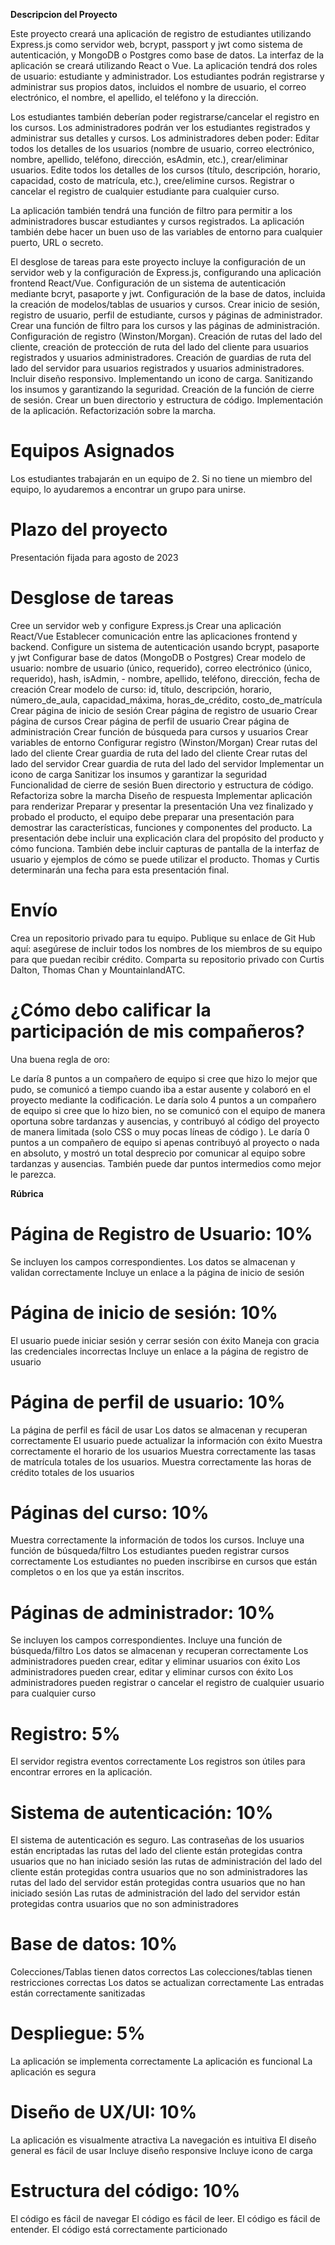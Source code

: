 **Descripcion del Proyecto**

Este proyecto creará una aplicación de registro de estudiantes utilizando Express.js como servidor web, bcrypt, passport y jwt como sistema de autenticación, y MongoDB o Postgres como base de datos. La interfaz de la aplicación se creará utilizando React o Vue. La aplicación tendrá dos roles de usuario: estudiante y administrador. Los estudiantes podrán registrarse y administrar sus propios datos, incluidos el nombre de usuario, el correo electrónico, el nombre, el apellido, el teléfono y la dirección.

Los estudiantes también deberían poder registrarse/cancelar el registro en los cursos. Los administradores podrán ver los estudiantes registrados y administrar sus detalles y cursos. Los administradores deben poder: Editar todos los detalles de los usuarios (nombre de usuario, correo electrónico, nombre, apellido, teléfono, dirección, esAdmin, etc.), crear/eliminar usuarios. Edite todos los detalles de los cursos (título, descripción, horario, capacidad, costo de matrícula, etc.), cree/elimine cursos. Registrar o cancelar el registro de cualquier estudiante para cualquier curso.

La aplicación también tendrá una función de filtro para permitir a los administradores buscar estudiantes y cursos registrados. La aplicación también debe hacer un buen uso de las variables de entorno para cualquier puerto, URL o secreto.

El desglose de tareas para este proyecto incluye la configuración de un servidor web y la configuración de Express.js, configurando una aplicación frontend React/Vue. Configuración de un sistema de autenticación mediante bcryt, pasaporte y jwt. Configuración de la base de datos, incluida la creación de modelos/tablas de usuarios y cursos. Crear inicio de sesión, registro de usuario, perfil de estudiante, cursos y páginas de administrador. Crear una función de filtro para los cursos y las páginas de administración. Configuración de registro (Winston/Morgan). Creación de rutas del lado del cliente, creación de protección de ruta del lado del cliente para usuarios registrados y usuarios administradores. Creación de guardias de ruta del lado del servidor para usuarios registrados y usuarios administradores. Incluir diseño responsivo. Implementando un icono de carga. Sanitizando los insumos y garantizando la seguridad. Creación de la función de cierre de sesión. Crear un buen directorio y estructura de código. Implementación de la aplicación. Refactorización sobre la marcha.


# Equipos Asignados
Los estudiantes trabajarán en un equipo de 2. Si no tiene un miembro del equipo, lo ayudaremos a encontrar un grupo para unirse.

# Plazo del proyecto
Presentación fijada para agosto de 2023

# Desglose de tareas
Cree un servidor web y configure Express.js
Crear una aplicación React/Vue
Establecer comunicación entre las aplicaciones frontend y backend.
Configure un sistema de autenticación usando bcrypt, pasaporte y jwt
Configurar base de datos (MongoDB o Postgres)
Crear modelo de usuario: nombre de usuario (único, requerido), correo electrónico (único, requerido), hash, isAdmin, - nombre, apellido, teléfono, dirección, fecha de creación
Crear modelo de curso: id, título, descripción, horario, número_de_aula, capacidad_máxima, horas_de_crédito, costo_de_matrícula
Crear página de inicio de sesión
Crear página de registro de usuario
Crear página de cursos
Crear página de perfil de usuario
Crear página de administración
Crear función de búsqueda para cursos y usuarios
Crear variables de entorno
Configurar registro (Winston/Morgan)
Crear rutas del lado del cliente
Crear guardia de ruta del lado del cliente
Crear rutas del lado del servidor
Crear guardia de ruta del lado del servidor
Implementar un icono de carga
Sanitizar los insumos y garantizar la seguridad
Funcionalidad de cierre de sesión
Buen directorio y estructura de código.
Refactoriza sobre la marcha
Diseño de respuesta
Implementar aplicación para renderizar
Preparar y presentar la presentación
Una vez finalizado y probado el producto, el equipo debe preparar una presentación para demostrar las características, funciones y componentes del producto. La presentación debe incluir una explicación clara del propósito del producto y cómo funciona. También debe incluir capturas de pantalla de la interfaz de usuario y ejemplos de cómo se puede utilizar el producto. Thomas y Curtis determinarán una fecha para esta presentación final.

# Envío
Crea un repositorio privado para tu equipo.
Publique su enlace de Git Hub aquí: asegúrese de incluir todos los nombres de los miembros de su equipo para que puedan recibir crédito.
Comparta su repositorio privado con Curtis Dalton, Thomas Chan y MountainlandATC.

# ¿Cómo debo calificar la participación de mis compañeros?
Una buena regla de oro:

Le daría 8 puntos a un compañero de equipo si cree que hizo lo mejor que pudo, se comunicó a tiempo cuando iba a estar ausente y colaboró en el proyecto mediante la codificación.
Le daría solo 4 puntos a un compañero de equipo si cree que lo hizo bien, no se comunicó con el equipo de manera oportuna sobre tardanzas y ausencias, y contribuyó al código del proyecto de manera limitada (solo CSS o muy pocas líneas de código ).
Le daría 0 puntos a un compañero de equipo si apenas contribuyó al proyecto o nada en absoluto, y mostró un total desprecio por comunicar al equipo sobre tardanzas y ausencias. También puede dar puntos intermedios como mejor le parezca.

**Rúbrica**

# Página de Registro de Usuario: 10%
Se incluyen los campos correspondientes.
Los datos se almacenan y validan correctamente
Incluye un enlace a la página de inicio de sesión

# Página de inicio de sesión: 10%
El usuario puede iniciar sesión y cerrar sesión con éxito
Maneja con gracia las credenciales incorrectas
Incluye un enlace a la página de registro de usuario

# Página de perfil de usuario: 10%
La página de perfil es fácil de usar
Los datos se almacenan y recuperan correctamente
El usuario puede actualizar la información con éxito
Muestra correctamente el horario de los usuarios
Muestra correctamente las tasas de matrícula totales de los usuarios.
Muestra correctamente las horas de crédito totales de los usuarios

# Páginas del curso: 10%
Muestra correctamente la información de todos los cursos.
Incluye una función de búsqueda/filtro
Los estudiantes pueden registrar cursos correctamente
Los estudiantes no pueden inscribirse en cursos que están completos o en los que ya están inscritos.

# Páginas de administrador: 10%
Se incluyen los campos correspondientes.
Incluye una función de búsqueda/filtro
Los datos se almacenan y recuperan correctamente
Los administradores pueden crear, editar y eliminar usuarios con éxito
Los administradores pueden crear, editar y eliminar cursos con éxito
Los administradores pueden registrar o cancelar el registro de cualquier usuario para cualquier curso

# Registro: 5%
El servidor registra eventos correctamente
Los registros son útiles para encontrar errores en la aplicación.

# Sistema de autenticación: 10%
El sistema de autenticación es seguro.
Las contraseñas de los usuarios están encriptadas
las rutas del lado del cliente están protegidas contra usuarios que no han iniciado sesión
las rutas de administración del lado del cliente están protegidas contra usuarios que no son administradores
las rutas del lado del servidor están protegidas contra usuarios que no han iniciado sesión
Las rutas de administración del lado del servidor están protegidas contra usuarios que no son administradores

# Base de datos: 10%
Colecciones/Tablas tienen datos correctos
Las colecciones/tablas tienen restricciones correctas
Los datos se actualizan correctamente
Las entradas están correctamente sanitizadas

# Despliegue: 5%
La aplicación se implementa correctamente
La aplicación es funcional
La aplicación es segura

# Diseño de UX/UI: 10%
La aplicación es visualmente atractiva
La navegación es intuitiva
El diseño general es fácil de usar
Incluye diseño responsive
Incluye icono de carga

# Estructura del código: 10%
El código es fácil de navegar
El código es fácil de leer.
El código es fácil de entender.
El código está correctamente particionado